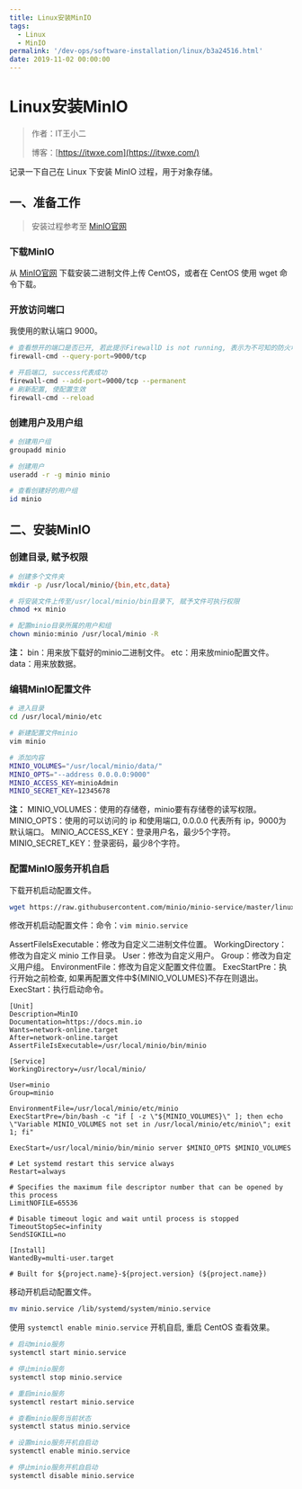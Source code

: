 ```yaml
---
title: Linux安装MinIO
tags:
  - Linux
  - MinIO
permalink: '/dev-ops/software-installation/linux/b3a24516.html'
date: 2019-11-02 00:00:00
---
```


# Linux安装MinIO

> 作者：IT王小二
>
> 博客：[https://itwxe.com](https://itwxe.com/)

记录一下自己在 Linux 下安装 MinIO 过程，用于对象存储。

## 一、准备工作

> 安装过程参考至 [MinIO官网](https://docs.min.io/cn/minio-quickstart-guide.html)

### 下载MinIO

从 [MinIO官网](https://docs.min.io/cn/minio-quickstart-guide.html) 下载安装二进制文件上传 CentOS，或者在 CentOS 使用 wget 命令下载。

### 开放访问端口

我使用的默认端口 9000。

```bash
# 查看想开的端口是否已开, 若此提示FirewallD is not running, 表示为不可知的防火墙 需要查看状态并开启防火墙, 如果是云服务器还需要去控制台配置安全组访问
firewall-cmd --query-port=9000/tcp

# 开启端口, success代表成功
firewall-cmd --add-port=9000/tcp --permanent
# 刷新配置, 使配置生效
firewall-cmd --reload
```

### 创建用户及用户组

```bash
# 创建用户组
groupadd minio

# 创建用户
useradd -r -g minio minio

# 查看创建好的用户组
id minio
```

## 二、安装MinIO

### 创建目录, 赋予权限

```bash
# 创建多个文件夹
mkdir -p /usr/local/minio/{bin,etc,data}

# 将安装文件上传至/usr/local/minio/bin目录下, 赋予文件可执行权限
chmod +x minio

# 配置minio目录所属的用户和组
chown minio:minio /usr/local/minio -R
```

**注：**
bin：用来放下载好的minio二进制文件。
etc：用来放minio配置文件。
data：用来放数据。

### 编辑MinIO配置文件

```bash
# 进入目录
cd /usr/local/minio/etc

# 新建配置文件minio
vim minio

# 添加内容
MINIO_VOLUMES="/usr/local/minio/data/"
MINIO_OPTS="--address 0.0.0.0:9000"
MINIO_ACCESS_KEY=minioAdmin
MINIO_SECRET_KEY=12345678
```

**注：**
MINIO_VOLUMES：使用的存储卷，minio要有存储卷的读写权限。
MINIO_OPTS：使用的可以访问的 ip 和使用端口, 0.0.0.0 代表所有 ip，9000为默认端口。
MINIO_ACCESS_KEY：登录用户名，最少5个字符。
MINIO_SECRET_KEY：登录密码，最少8个字符。

### 配置MinIO服务开机自启

下载开机启动配置文件。

```bash
wget https://raw.githubusercontent.com/minio/minio-service/master/linux-systemd/minio.service
```

修改开机启动配置文件：命令：`vim minio.service`

AssertFileIsExecutable：修改为自定义二进制文件位置。
WorkingDirectory：修改为自定义 minio 工作目录。
User：修改为自定义用户。
Group：修改为自定义用户组。
EnvironmentFile：修改为自定义配置文件位置。
ExecStartPre：执行开始之前检查, 如果再配置文件中${MINIO_VOLUMES}不存在则退出。
ExecStart：执行启动命令。

```
[Unit]
Description=MinIO
Documentation=https://docs.min.io
Wants=network-online.target
After=network-online.target
AssertFileIsExecutable=/usr/local/minio/bin/minio

[Service]
WorkingDirectory=/usr/local/minio/

User=minio
Group=minio

EnvironmentFile=/usr/local/minio/etc/minio
ExecStartPre=/bin/bash -c "if [ -z \"${MINIO_VOLUMES}\" ]; then echo \"Variable MINIO_VOLUMES not set in /usr/local/minio/etc/minio\"; exit 1; fi"

ExecStart=/usr/local/minio/bin/minio server $MINIO_OPTS $MINIO_VOLUMES

# Let systemd restart this service always
Restart=always

# Specifies the maximum file descriptor number that can be opened by this process
LimitNOFILE=65536

# Disable timeout logic and wait until process is stopped
TimeoutStopSec=infinity
SendSIGKILL=no

[Install]
WantedBy=multi-user.target

# Built for ${project.name}-${project.version} (${project.name})
```

移动开机启动配置文件。

```bash
mv minio.service /lib/systemd/system/minio.service
```

使用 `systemctl enable minio.service` 开机自启, 重启 CentOS 查看效果。

```bash
# 启动minio服务
systemctl start minio.service

# 停止minio服务
systemctl stop minio.service

# 重启minio服务
systemctl restart minio.service

# 查看minio服务当前状态
systemctl status minio.service

# 设置minio服务开机自启动
systemctl enable minio.service

# 停止minio服务开机自启动
systemctl disable minio.service
```

